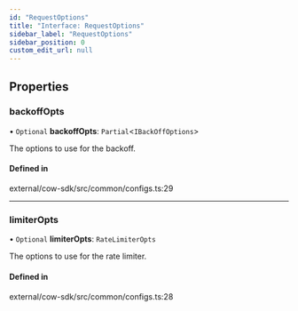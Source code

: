 ```yaml
---
id: "RequestOptions"
title: "Interface: RequestOptions"
sidebar_label: "RequestOptions"
sidebar_position: 0
custom_edit_url: null
---
```


## Properties

### backoffOpts

• `Optional` **backoffOpts**: `Partial`<`IBackOffOptions`\>

The options to use for the backoff.

#### Defined in

external/cow-sdk/src/common/configs.ts:29

___

### limiterOpts

• `Optional` **limiterOpts**: `RateLimiterOpts`

The options to use for the rate limiter.

#### Defined in

external/cow-sdk/src/common/configs.ts:28
